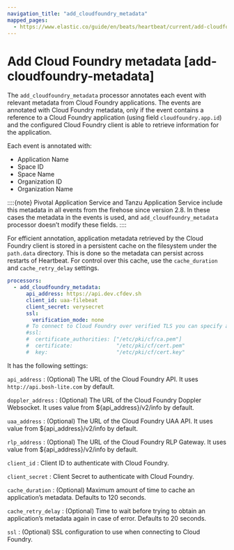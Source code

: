 ```yaml
---
navigation_title: "add_cloudfoundry_metadata"
mapped_pages:
  - https://www.elastic.co/guide/en/beats/heartbeat/current/add-cloudfoundry-metadata.html
---
```


# Add Cloud Foundry metadata [add-cloudfoundry-metadata]


The `add_cloudfoundry_metadata` processor annotates each event with relevant metadata from Cloud Foundry applications. The events are annotated with Cloud Foundry metadata, only if the event contains a reference to a Cloud Foundry application (using field `cloudfoundry.app.id`) and the configured Cloud Foundry client is able to retrieve information for the application.

Each event is annotated with:

* Application Name
* Space ID
* Space Name
* Organization ID
* Organization Name

::::{note}
Pivotal Application Service and Tanzu Application Service include this metadata in all events from the firehose since version 2.8. In these cases the metadata in the events is used, and `add_cloudfoundry_metadata` processor doesn’t modify these fields.
::::


For efficient annotation, application metadata retrieved by the Cloud Foundry client is stored in a persistent cache on the filesystem under the `path.data` directory. This is done so the metadata can persist across restarts of Heartbeat. For control over this cache, use the `cache_duration` and `cache_retry_delay` settings.

```yaml
processors:
  - add_cloudfoundry_metadata:
      api_address: https://api.dev.cfdev.sh
      client_id: uaa-filebeat
      client_secret: verysecret
      ssl:
        verification_mode: none
      # To connect to Cloud Foundry over verified TLS you can specify a client and CA certificate.
      #ssl:
      #  certificate_authorities: ["/etc/pki/cf/ca.pem"]
      #  certificate:              "/etc/pki/cf/cert.pem"
      #  key:                      "/etc/pki/cf/cert.key"
```

It has the following settings:

`api_address`
:   (Optional) The URL of the Cloud Foundry API. It uses `http://api.bosh-lite.com` by default.

`doppler_address`
:   (Optional) The URL of the Cloud Foundry Doppler Websocket. It uses value from ${api_address}/v2/info by default.

`uaa_address`
:   (Optional) The URL of the Cloud Foundry UAA API. It uses value from ${api_address}/v2/info by default.

`rlp_address`
:   (Optional) The URL of the Cloud Foundry RLP Gateway. It uses value from ${api_address}/v2/info by default.

`client_id`
:   Client ID to authenticate with Cloud Foundry.

`client_secret`
:   Client Secret to authenticate with Cloud Foundry.

`cache_duration`
:   (Optional) Maximum amount of time to cache an application’s metadata. Defaults to 120 seconds.

`cache_retry_delay`
:   (Optional) Time to wait before trying to obtain an application’s metadata again in case of error. Defaults to 20 seconds.

`ssl`
:   (Optional) SSL configuration to use when connecting to Cloud Foundry.

